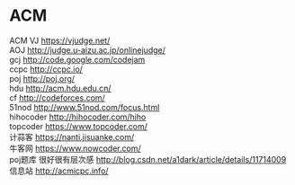 # ACM
ACM
       VJ https://vjudge.net/</br>
       AOJ http://judge.u-aizu.ac.jp/onlinejudge/</br>
       gcj http://code.google.com/codejam</br>
       ccpc http://ccpc.io/</br>
       poj http://poj.org/</br>
       hdu http://acm.hdu.edu.cn/</br>
       cf http://codeforces.com/</br>
       51nod http://www.51nod.com/focus.html</br>
       hihocoder http://hihocoder.com/hiho</br>
       topcoder https://www.topcoder.com/</br>
       计蒜客 https://nanti.jisuanke.com/</br>
       牛客网 https://www.nowcoder.com/</br>
       poj题库 很好很有层次感 http://blog.csdn.net/a1dark/article/details/11714009</br>
       信息站 http://acmicpc.info/  </br>
